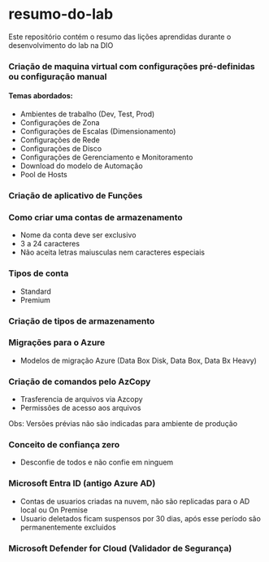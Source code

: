 # resumo-do-lab
Este repositório contém o resumo das lições aprendidas durante o desenvolvimento do lab na DIO

### Criação de maquina virtual com configurações pré-definidas ou configuração manual

#### Temas abordados:
- Ambientes de trabalho (Dev, Test, Prod)
- Configurações de Zona
- Configurações de Escalas (Dimensionamento)
- Configurações de Rede
- Configurações de Disco
- Configurações de Gerenciamento e Monitoramento
- Download do modelo de Automação
- Pool de Hosts

### Criação de aplicativo de Funções

### Como criar uma contas de armazenamento
- Nome da conta deve ser exclusivo
- 3 a 24 caracteres
- Não aceita letras maiusculas nem caracteres especiais

### Tipos de conta
- Standard
- Premium

### Criação de tipos de armazenamento

### Migrações para o Azure
- Modelos de migração Azure (Data Box Disk, Data Box, Data Bx Heavy)

### Criação de comandos pelo AzCopy
- Trasferencia de arquivos via Azcopy
- Permissões de acesso aos arquivos

Obs: Versões prévias não são indicadas para ambiente de produção

### Conceito de confiança zero
- Desconfie de todos e não confie em ninguem

### Microsoft Entra ID (antigo Azure AD)
- Contas de usuarios criadas na nuvem, não são replicadas para o AD local ou On Premise
- Usuario deletados ficam suspensos por 30 dias, após esse período são permanentemente excluidos

### Microsoft Defender for Cloud (Validador de Segurança)
